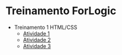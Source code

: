# Treinamento ForLogic

- Treinamento 1 HTML/CSS
    - [Atividade 1](https://github.com/amagno/treinamento-for-logic/tree/master/atividade-1)
    - [Atividade 2](https://github.com/amagno/treinamento-for-logic/tree/master/atividade-2)
    - [Atividade 3](https://github.com/amagno/treinamento-for-logic/tree/master/atividade-3)